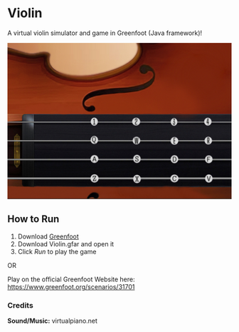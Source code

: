 # Violin
A virtual violin simulator and game in Greenfoot (Java framework)!

![Violin Screen](Guides\violin.png)

## How to Run

1. Download [Greenfoot](https://www.greenfoot.org/download)
2. Download Violin.gfar and open it
3. Click *Run* to play the game

OR

Play on the official Greenfoot Website here: 
https://www.greenfoot.org/scenarios/31701

### Credits
**Sound/Music:** virtualpiano.net
